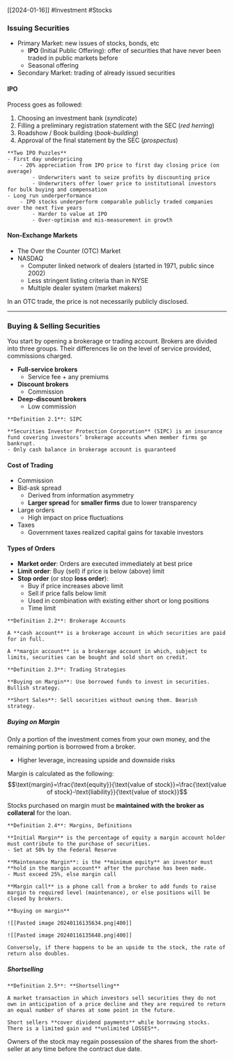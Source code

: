 [[2024-01-16]] #Investment #Stocks 

### Issuing Securities
- Primary Market: new issues of stocks, bonds, etc
	- **IPO** (Initial Public Offering): offer of securities that have never been traded in public markets before
	- Seasonal offering
- Secondary Market: trading of already issued securities

#### IPO
Process goes as followed:
1. Choosing an investment bank (*syndicate*)
2. Filling a preliminary registration statement with the SEC (*red herring*)  
3. Roadshow / Book building (*book-building*)
4. Approval of the final statement by the SEC (*prospectus*)

```ad-info
**Two IPO Puzzles**
- First day underpricing  
	- 20% appreciation from IPO price to first day closing price (on average)
		- Underwriters want to seize profits by discounting price 
		- Underwriters offer lower price to institutional investors for bulk buying and compensation
- Long run underperformance  
	- IPO stocks underperform comparable publicly traded companies over the next five years
		- Harder to value at IPO
		- Over-optimism and mis-measurement in growth
```

#### Non-Exchange Markets 
- The Over the Counter (OTC) Market
- NASDAQ
	- Computer linked network of dealers (started in 1971, public since 2002)
	- Less stringent listing criteria than in NYSE
	- Multiple dealer system (market makers)

In an OTC trade, the price is not necessarily publicly disclosed.

---
### Buying & Selling Securities 
You start by opening a brokerage or trading account. Brokers are divided into three groups. Their differences lie on the level of service provided, commissions charged.
- **Full-service brokers**  
	- Service fee + any premiums
- **Discount brokers**
	- Commission
- **Deep-discount brokers**
	- Low commission 

```ad-important
**Definition 2.1**: SIPC

**Securities Investor Protection Corporation** (SIPC) is an insurance fund covering investors’ brokerage accounts when member firms go bankrupt.
- Only cash balance in brokerage account is guaranteed

```
#### Cost of Trading
- Commission
- Bid-ask spread
	- Derived from information asymmetry
	- **Larger spread** for **smaller firms** due to lower transparency
- Large orders
	- High impact on price fluctuations
- Taxes
	- Government taxes realized capital gains for taxable investors

#### Types of Orders 
- **Market order**: Orders are executed immediately at best price
- **Limit order**: Buy (sell) if price is below (above) limit
- **Stop order** (or stop **loss order**): 
	- Buy if price increases above limit
	- Sell if price falls below limit
	- Used in combination with existing either short or long positions
	- Time limit

```ad-important
**Definition 2.2**: Brokerage Accounts

A **cash account** is a brokerage account in which securities are paid for in full.  

A **margin account** is a brokerage account in which, subject to limits, securities can be bought and sold short on credit.  
```

```ad-important
**Definition 2.3**: Trading Strategies

**Buying on Margin**: Use borrowed funds to invest in securities. Bullish strategy.  

**Short Sales**: Sell securities without owning them. Bearish strategy.
```

##### Buying on Margin
Only a portion of the investment comes from your own money, and the remaining portion is borrowed from a broker. 
- Higher leverage, increasing upside and downside risks

Margin is calculated as the following:
$$\text{margin}=\frac{\text{equity}}{\text{value of stock}}=\frac{\text{value of stock}-\text{liability}}{\text{value of stock}}$$

Stocks purchased on margin must be **maintained with the broker as collateral** for the loan.  

```ad-important
**Definition 2.4**: Margins, Definitions

**Initial Margin** is the percentage of equity a margin account holder must contribute to the purchase of securities.
- Set at 50% by the Federal Reserve

**Maintenance Margin**: is the **minimum equity** an investor must **hold in the margin account** after the purchase has been made.
- Must exceed 25%, else margin call

**Margin call** is a phone call from a broker to add funds to raise margin to required level (maintenance), or else positions will be closed by brokers.
```

```ad-example
**Buying on margin** 

![[Pasted image 20240116135634.png|400]]

![[Pasted image 20240116135648.png|400]]

Conversely, if there happens to be an upside to the stock, the rate of return also doubles.
```

##### Shortselling

```ad-important
**Definition 2.5**: **Shortselling** 

A market transaction in which investors sell securities they do not own in anticipation of a price decline and they are required to return an equal number of shares at some point in the future.

Short sellers **cover dividend payments** while borrowing stocks. There is a limited gain and **unlimited LOSSES**.
```

Owners of the stock may regain possession of the shares from the short-seller at any time before the contract due date.